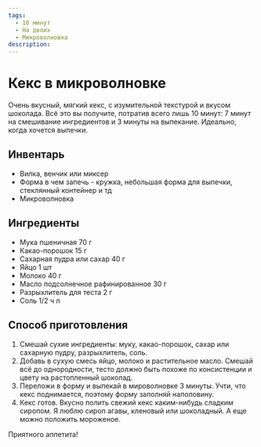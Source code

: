```yaml
---
tags:
  - 10 минут
  - На двоих
  - Микроволновка
description:
---
```

# Кекс в микроволновке

<!-- <figure markdown="span">
  ![Кекс в микроволновке](images/keks-in-microwave.jpg)
  <figcaption>Кекс в микроволновке</figcaption>
</figure> -->

Очень вкусный, мягкий кекс, с изумительной текстурой и вкусом шоколада. Всё это вы получите, потратив всего лишь 10 минут: 7 минут на смешивание ингредиентов и 3 минуты на выпекание. Идеально, когда хочется выпечки.

## Инвентарь

- Вилка, венчик или миксер
- Форма в чем запечь - кружка, небольшая форма для выпечки, стеклянный контейнер и тд
- Микроволновка

## Ингредиенты

- Мука пшеничная 70 г
- Какао-порошок 15 г
- Сахарная пудра или сахар 40 г
- Яйцо 1 шт
- Молоко 40 г
- Масло подсолнечное рафинированное 30 г
- Разрыхлитель для теста 2 г
- Соль 1/2 ч л

## Способ приготовления

1. Смешай сухие ингредиенты: муку, какао-порошок, сахар или сахарную пудру, разрыхлитель, соль.
1. Добавь в сухую смесь яйцо, молоко и растительное масло. Смешай всё до однородности, тесто должно быть похоже по консистенции и цвету на растопленный шоколад.
1. Переложи в форму и выпекай в мироволновке 3 минуты. Учти, что кекс поднимается, поэтому форму заполняй наполовину.
1. Кекс готов. Вкусно полить свежий кекс каким-нибудь сладким сиропом. Я люблю сироп агавы, кленовый или шоколадный. А еще можно положить мороженое.

Приятного аппетита!
